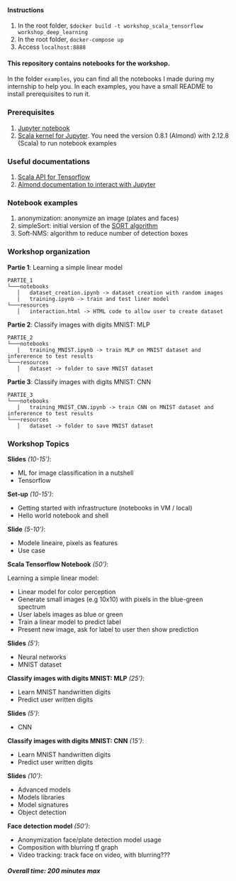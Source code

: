
#### Instructions
1. In the root folder, `$docker build -t workshop_scala_tensorflow workshop_deep_learning`
2. In the root folder, `docker-compose up`
3. Access `localhost:8888`


#### This repository contains notebooks for the workshop.

In the folder `examples`, you can find all the notebooks I made during my internship to help you.
In each examples, you have a small README to install prerequisites to run it.

### Prerequisites
1. [Jupyter notebook](https://jupyter.readthedocs.io/en/latest/install.html)
2. [Scala kernel for Jupyter](https://almond.sh/docs/quick-start-install). You need  the version 0.8.1 (Almond) with 2.12.8 (Scala) to run notebook examples

### Useful documentations
1. [Scala API for Tensorflow](https://github.com/eaplatanios/tensorflow_scala)
2. [Almond documentation to interact with Jupyter](https://almond.sh/docs/api-jupyter)

### Notebook examples
1. anonymization: anonymize an image (plates and faces)
2. simpleSort: initial version of the [SORT algorithm](https://arxiv.org/pdf/1602.00763.pdf)
3. Soft-NMS: algorithm to reduce number of detection boxes

### Workshop organization
**Partie 1**: Learning a simple linear model
```
PARTIE_1    
└───notebooks
   │   dataset_creation.ipynb -> dataset creation with random images
   |   training.ipynb -> train and test liner model
└───resources
   │   interaction.html -> HTML code to allow user to create dataset
```

**Partie 2**: Classify images with digits MNIST: MLP
```
PARTIE_2    
└───notebooks
   |   training_MNIST.ipynb -> train MLP on MNIST dataset and infererence to test results
└───resources
   │   dataset -> folder to save MNIST dataset
```

**Partie 3**: Classify images with digits MNIST: CNN
```
PARTIE_3    
└───notebooks
   |   training_MNIST_CNN.ipynb -> train CNN on MNIST dataset and infererence to test results
└───resources
   │   dataset -> folder to save MNIST dataset
```

### Workshop Topics
**Slides** *(10-15’)*:
* ML for image classification in a nutshell
* Tensorflow

**Set-up** *(10-15’)*:
* Getting started with infrastructure (notebooks in VM / local)
* Hello world notebook and shell

**Slide** *(5-10’)*:
* Modele lineaire, pixels as features
* Use case

**Scala Tensorflow Notebook** *(50’)*:

Learning a simple linear model:
* Linear model for color perception
* Generate small images (e.g 10x10) with pixels in the blue-green spectrum
* User labels images as blue or green
* Train a linear model to predict label
* Present new image, ask for label to user then show prediction

**Slides** *(5’)*:
* Neural networks
* MNIST dataset

**Classify images with digits MNIST: MLP** *(25’)*:
* Learn MNIST handwritten digits
* Predict user written digits

**Slides** *(5’)*:
* CNN

**Classify images with digits MNIST: CNN** *(15’)*:
* Learn MNIST handwritten digits
* Predict user written digits

**Slides** *(10’)*:
* Advanced models
* Models libraries
* Model signatures
* Object detection

**Face detection model** *(50’)*:
* Anonymization face/plate detection model usage
* Composition with blurring tf graph
* Video tracking: track face on video, with blurring???

##### Overall time: 200 minutes max
